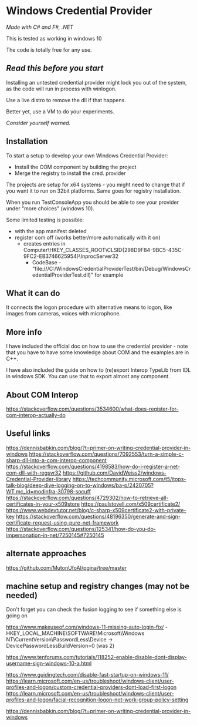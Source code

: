 # Windows Credential Provider
_Made with C# and F#, .NET_

This is tested as working in windows 10

The code is totally free for any use.

## _Read this before you start_

Installing an untested credential provider might lock you out of the system,
as the code will run in process with winlogon.

Use a live distro to remove the dll if that happens.

Better yet, use a VM to do your experiments.

_Consider yourself warned._

## Installation

To start a setup to develop your own Windows Credential Provider:

- Install the COM component by building the project
- Merge the registry to install the cred. provider

The projects are setup for x64 systems - you might need to change that if you want it to run on 32bit platforms. Same goes for registry installation.

When you run TestConsoleApp you should be able to see your provider under "more choices" (windows 10).

Some limited testing is possible:

- with the app manifest deleted
- register com off (works better/more automatically with it on)
    - creates entries in Computer\HKEY_CLASSES_ROOT\CLSID\{298D9F84-9BC5-435C-9FC2-EB3746625954}\InprocServer32
        - CodeBase - "file:///C:/WindowsCredentialProviderTest/bin/Debug/WindowsCredentialProviderTest.dll)" for example

## What it can do

It connects the logon procedure with alternative means to logon, like images from cameras, voices with microphone.

## More info

I have included the official doc on how to use the credential provider - note that you have to have some knowledge about COM and the examples are in C++.

I have also included the guide on how to (re)export Interop TypeLib from IDL in windows SDK. You can use that to export almost any component.

## About COM Interop

https://stackoverflow.com/questions/3534600/what-does-register-for-com-interop-actually-do

## Useful links

https://dennisbabkin.com/blog/?t=primer-on-writing-credential-provider-in-windows
https://stackoverflow.com/questions/7092553/turn-a-simple-c-sharp-dll-into-a-com-interop-component
https://stackoverflow.com/questions/4198583/how-do-i-register-a-net-com-dll-with-regsvr32
https://github.com/DavidWeiss2/windows-Credential-Provider-library
https://techcommunity.microsoft.com/t5/itops-talk-blog/deep-dive-logging-on-to-windows/ba-p/2420705?WT.mc_id=modinfra-30798-socuff
https://stackoverflow.com/questions/4729302/how-to-retrieve-all-certificates-in-your-x509store
https://paulstovell.com/x509certificate2/
https://www.webdevtutor.net/blog/c-sharp-x509certificate2-with-private-key
https://stackoverflow.com/questions/48196350/generate-and-sign-certificate-request-using-pure-net-framework
https://stackoverflow.com/questions/125341/how-do-you-do-impersonation-in-net/7250145#7250145

## alternate approaches

https://github.com/MutonUfoAI/pgina/tree/master

## machine setup and registry changes (may not be needed)

Don't forget you can check the fusion logging to see if something else is going on

https://www.makeuseof.com/windows-11-missing-auto-login-fix/
    - HKEY_LOCAL_MACHINE\SOFTWARE\Microsoft\Windows NT\CurrentVersion\PasswordLess\Device -> DevicePasswordLessBuildVersion=0 (was 2)

https://www.tenforums.com/tutorials/118252-enable-disable-dont-display-username-sign-windows-10-a.html

https://www.guidingtech.com/disable-fast-startup-on-windows-11/
https://learn.microsoft.com/en-us/troubleshoot/windows-client/user-profiles-and-logon/custom-credential-providers-dont-load-first-logon
https://learn.microsoft.com/en-us/troubleshoot/windows-client/user-profiles-and-logon/facial-recognition-logon-not-work-group-policy-setting

https://dennisbabkin.com/blog/?t=primer-on-writing-credential-provider-in-windows
